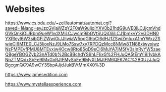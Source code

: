 # Websites


https://www.cs.odu.edu/~zeil/automat/automat.cgi?saved=1&lang=eyJzcGVjaWZpY2F0aW9uIjoiYXV0b21hdG9uVE0iLCJjcmVhdGVkQnkiOiJBbm9ueW1vdXMiLCJwcm9ibGVtSUQiOiIiLCJ1bmxvY2vGDHN0YXRlcyI6W3sibGFiZWwiOiJJIiwiaW5pdGlhbCI6dHJ1ZSwiZmluxA1mYWxzZSwieCI6MTE0LCJ5IjoxNzJ9LMo7Ssw7xy7RPDQzMcc8NMw8TN88xjwyxjwzNzPMPEvfPMU8MTEyxjw4Ocw8Rto85gD9eCI6MuYA7jM5fV0sInRyYW5zaeQBgeYBOGZyb23nATd0b%2BcBBchdYS9hLFIixG%2FHJuQA5tEmYi9i1ybkANnZTMQdxSbEe9lMxGnRJtFMySbEe9lMyXLMJtFM6QEK7AC%2B0UzJJuQBgcgmQC9A9wCY3SbpAJjdJukBVtMmXX0%3D


https://www.jamesedition.com

https://www.mystellaexperience.com